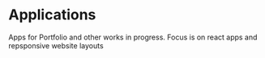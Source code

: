 # Applications
Apps for Portfolio and other works in progress. Focus is on react apps and repsponsive website layouts
